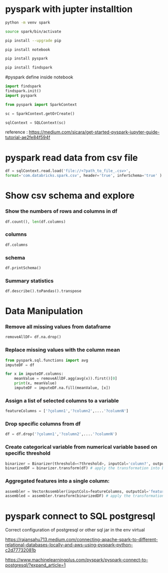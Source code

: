 # pyspark with jupter installtion

```bash
python -m venv spark
```

```bash
source spark/bin/activate
```

```bash
pip install --upgrade pip 
```

```bash
pip install notebook
```


```bash
pip install pyspark
```


```bash
pip install findspark
```

#pyspark define inside notebook 


```python
import findspark
findspark.init()
import pyspark

from pyspark import SparkContext

sc = SparkContext.getOrCreate()

sqlContext = SQLContext(sc)
```
reference : https://medium.com/sicara/get-started-pyspark-jupyter-guide-tutorial-ae2fe84f594f

# pyspark read data from csv file

```python
df = sqlContext.read.load('file://<?path_to_file_.csv>',
format='com.databricks.spark.csv', header='true', inferSchema='true' )
````

# Show csv schema and explore 

### Show the numbers of rows and columns in df

```python
df.count(), len(df.columns)
```

### columns 

```python
df.columns
```
### schema

```python
df.printSchema()
```

### Summary statistics 

```python
df.describe().toPandas().transpose
```

# Data Manipulation 

### Remove all missing values from dataframe

```python
removeAllDF= df.na.drop()
```

### Replace missing values with the column mean

```python
from pyspark.sql.functions import avg
imputeDF = df

for x in imputeDF.columns:
    meanValue = removeAllDF.agg(avg(x)).first()[0]
    print(x, meanValue)
    imputeDF = imputeDF.na.fill(meanValue, [x])
```

### Assign a list of selected columns to a variable 

```python
featureColumns = ['?çolumn1','?column2',....'?columnN']
```

### Drop specific columns from df
```python
df = df.drop('?çolumn1','?column2',....'?columnN')
```

### Create categorical variable from numerical variable based on specific threshold

```python
binarizer = Binarizer(threshold=<?threshold>, inputCol='column?', outputCol='label')
binarizedDF = binarizer.transform(df) # apply the transformation into binarizedDF 
```
### Aggregated features into a single column: 

```python
assembler = VectorAssembler(inputCols=featureColumns, outputCol='features') # featureColumns is the list of selected columns from before, see assign specific columns to a variable
assembled = assembler.transform(binarizedDF) # apply the transformation into assembled 
```

# pyspark connect to SQL postgresql

Correct configuration of postgresql or other sql jar in the env virtual 

https://rajansahu713.medium.com/connecting-apache-spark-to-different-relational-databases-locally-and-aws-using-pyspark-python-c2d77732081b

https://www.machinelearningplus.com/pyspark/pyspark-connect-to-postgresql/?expand_article=1
